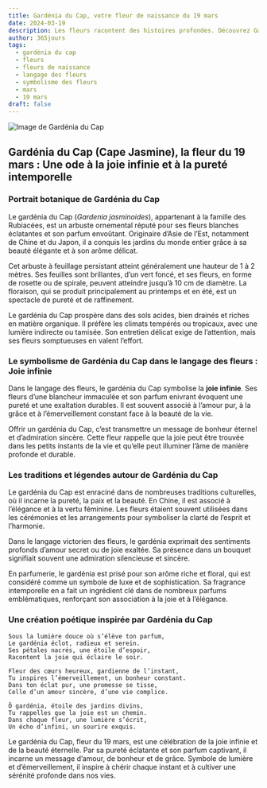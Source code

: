 ```yaml
---
title: Gardénia du Cap, votre fleur de naissance du 19 mars
date: 2024-03-19
description: Les fleurs racontent des histoires profondes. Découvrez Gardénia du Cap, votre fleur de naissance du 19 mars, ses symboles et récits fascinants. Plongez dans sa signification et son langage unique dans l'art floral.
author: 365jours
tags:
  - gardénia du cap
  - fleurs
  - fleurs de naissance
  - langage des fleurs
  - symbolisme des fleurs
  - mars
  - 19 mars
draft: false
---
```



![Image de Gardénia du Cap](https://cdn.pixabay.com/photo/2021/07/09/20/23/gardenia-jasminoides-6399959_1280.jpg#center)


## Gardénia du Cap (Cape Jasmine), la fleur du 19 mars : Une ode à la joie infinie et à la pureté intemporelle

### Portrait botanique de Gardénia du Cap

Le gardénia du Cap (_Gardenia jasminoides_), appartenant à la famille des Rubiacées, est un arbuste ornemental réputé pour ses fleurs blanches éclatantes et son parfum envoûtant. Originaire d’Asie de l’Est, notamment de Chine et du Japon, il a conquis les jardins du monde entier grâce à sa beauté élégante et à son arôme délicat.

Cet arbuste à feuillage persistant atteint généralement une hauteur de 1 à 2 mètres. Ses feuilles sont brillantes, d’un vert foncé, et ses fleurs, en forme de rosette ou de spirale, peuvent atteindre jusqu’à 10 cm de diamètre. La floraison, qui se produit principalement au printemps et en été, est un spectacle de pureté et de raffinement.

Le gardénia du Cap prospère dans des sols acides, bien drainés et riches en matière organique. Il préfère les climats tempérés ou tropicaux, avec une lumière indirecte ou tamisée. Son entretien délicat exige de l’attention, mais ses fleurs somptueuses en valent l’effort.

### Le symbolisme de Gardénia du Cap dans le langage des fleurs : Joie infinie

Dans le langage des fleurs, le gardénia du Cap symbolise la **joie infinie**. Ses fleurs d’une blancheur immaculée et son parfum enivrant évoquent une pureté et une exaltation durables. Il est souvent associé à l’amour pur, à la grâce et à l’émerveillement constant face à la beauté de la vie.

Offrir un gardénia du Cap, c’est transmettre un message de bonheur éternel et d’admiration sincère. Cette fleur rappelle que la joie peut être trouvée dans les petits instants de la vie et qu’elle peut illuminer l’âme de manière profonde et durable.

### Les traditions et légendes autour de Gardénia du Cap

Le gardénia du Cap est enraciné dans de nombreuses traditions culturelles, où il incarne la pureté, la paix et la beauté. En Chine, il est associé à l’élégance et à la vertu féminine. Les fleurs étaient souvent utilisées dans les cérémonies et les arrangements pour symboliser la clarté de l’esprit et l’harmonie.

Dans le langage victorien des fleurs, le gardénia exprimait des sentiments profonds d’amour secret ou de joie exaltée. Sa présence dans un bouquet signifiait souvent une admiration silencieuse et sincère.

En parfumerie, le gardénia est prisé pour son arôme riche et floral, qui est considéré comme un symbole de luxe et de sophistication. Sa fragrance intemporelle en a fait un ingrédient clé dans de nombreux parfums emblématiques, renforçant son association à la joie et à l’élégance.

### Une création poétique inspirée par Gardénia du Cap

```
Sous la lumière douce où s’élève ton parfum,  
Le gardénia éclot, radieux et serein.  
Ses pétales nacrés, une étoile d’espoir,  
Racontent la joie qui éclaire le soir.  

Fleur des cœurs heureux, gardienne de l’instant,  
Tu inspires l’émerveillement, un bonheur constant.  
Dans ton éclat pur, une promesse se tisse,  
Celle d’un amour sincère, d’une vie complice.  

Ô gardénia, étoile des jardins divins,  
Tu rappelles que la joie est un chemin.  
Dans chaque fleur, une lumière s’écrit,  
Un écho d’infini, un sourire exquis.  
```

Le gardénia du Cap, fleur du 19 mars, est une célébration de la joie infinie et de la beauté éternelle. Par sa pureté éclatante et son parfum captivant, il incarne un message d’amour, de bonheur et de grâce. Symbole de lumière et d’émerveillement, il inspire à chérir chaque instant et à cultiver une sérénité profonde dans nos vies.


